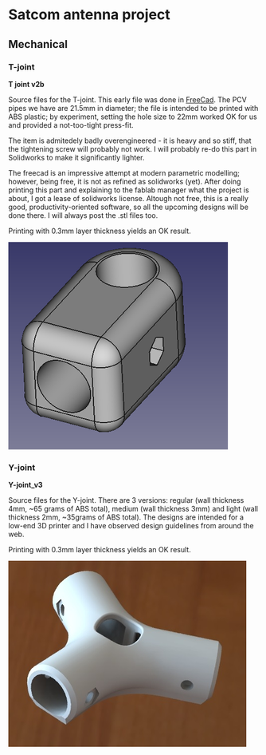 # Satcom antenna project #


## Mechanical ##
### T-joint ###
**T joint v2b**

Source files for the T-joint. This early file was done in [FreeCad](http://www.freecadweb.org/).  The PCV pipes we have are 21.5mm in diameter; the file is intended to be printed with ABS plastic; by experiment, setting the hole size to 22mm worked OK for us and provided a not-too-tight press-fit. 

The item is admitedely badly overengineered - it is heavy and so stiff, that the tightening screw will probably not work. I will probably re-do this part in Solidworks to make it significantly lighter. 

The freecad is an impressive attempt at modern parametric modelling; however, being free, it is not as refined as solidworks (yet). After doing printing this part and explaining to the fablab manager what the project is about, I got a lease of solidworks license. Altough not free, this is a really good, productivity-oriented software, so all the upcoming designs will be done there. I will always post the .stl files too.

Printing with 0.3mm layer thickness yields an OK result.

![T Joint preview](t-joint-v2b-preview.png)

### Y-joint ###

**Y-joint_v3**

Source files for the Y-joint. There are 3 versions: regular (wall thickness 4mm, ~65 grams of ABS total), medium (wall thickness 3mm) and light (wall thickness 2mm, ~35grams of ABS total). The designs are intended for a low-end 3D printer and I have observed design guidelines from around the web. 

Printing with 0.3mm layer thickness yields an OK result.


![](y-joint-v3-preview.jpg)




